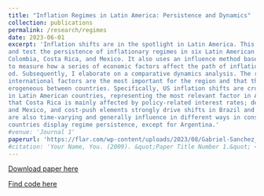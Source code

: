```yaml
---
title: "Inflation Regimes in Latin America: Persistence and Dynamics"
collection: publications
permalink: /research/regimes
date: 2023-06-01
excerpt: 'Inflation shifts are in the spotlight in Latin America. This paper employs a Hidden Markov Model to uncover
and test the persistence of inflationary regimes in six Latin American countries: Argentina, Brazil, Chile,
Colombia, Costa Rica, and Mexico. It also uses an influence method based on the Mahalanobis distance
to measure how a series of economic factors affect the path of inflation throughout the 2020-2022 peri-
od. Subsequently, I elaborate on a comparative dynamics analysis. The results show that monetary and
international factors are the most important for the region and that the determinants of inflation are het-
erogeneous between countries. Specifically, US inflation shifts are crucial in defining the path of inflation
in Latin American countries, representing the most relevant factor in Argentina. In addition, the study finds
that Costa Rica is mainly affected by policy-related interest rates; demand-pull factors are central in Chile
and Mexico, and cost-push elements strongly drive shifts in Brazil and Colombia. Inflation determinants
are also time-varying and generally influence in different ways in consecutive periods. Finally, almost all
countries display regime persistence, except for Argentina.'
#venue: 'Journal 1'
paperurl: 'https://flar.com/wp-content/uploads/2023/08/Gabriel-Sanchez_Inflation-Regimes-in-Latin-America.pdf'
#citation: 'Your Name, You. (2009). &quot;Paper Title Number 1.&quot; <i>Journal 1</i>. 1(1).'
---
```


[Download paper here](https://flar.com/wp-content/uploads/2023/08/Gabriel-Sanchez_Inflation-Regimes-in-Latin-America.pdf)

[Find code here](/research/regimes-code)
